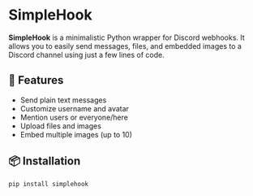 # SimpleHook

**SimpleHook** is a minimalistic Python wrapper for Discord webhooks. It allows you to easily send messages, files, and embedded images to a Discord channel using just a few lines of code.

## 🔧 Features

- Send plain text messages
- Customize username and avatar
- Mention users or everyone/here
- Upload files and images
- Embed multiple images (up to 10)

## 📦 Installation

```bash
pip install simplehook

